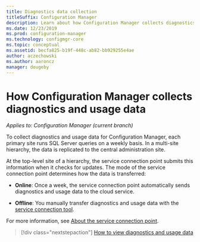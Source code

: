 ```yaml
---
title: Diagnostics data collection
titleSuffix: Configuration Manager
description: Learn about how Configuration Manager collects diagnostics and usage data about itself.
ms.date: 12/23/2019
ms.prod: configuration-manager
ms.technology: configmgr-core
ms.topic: conceptual
ms.assetid: becfa825-b19f-448c-ab82-bb929255e4ae
author: aczechowski
ms.author: aaroncz
manager: dougeby
---
```


# How Configuration Manager collects diagnostics and usage data

*Applies to: Configuration Manager (current branch)*

To collect diagnostics and usage data for Configuration Manager, each primary site runs SQL Server queries on a weekly basis. In a multi-site hierarchy, the data is replicated to the central administration site.  

At the top-level site of a hierarchy, the service connection point submits this information when it checks for updates. The mode of the service connection point determines how the data is transferred:

- **Online**: Once a week, the service connection point automatically sends diagnostics and usage data to the cloud service.

- **Offline**: You manually transfer diagnostics and usage data with the [service connection tool](../../servers/manage/use-the-service-connection-tool.md).

For more information, see [About the service connection point](../../servers/deploy/configure/about-the-service-connection-point.md).

> [!div class="nextstepaction"]
> [How to view diagnostics and usage data](view-diagnostics-and-usage-data.md)
